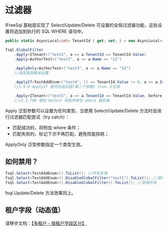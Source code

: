 # 过滤器

IFreeSql 基础层实现了 Select/Update/Delete 可设置的全局过滤器功能，这些设置将追加到执行的 SQL WHERE 语句中。

```csharp
public static AsyncLocal<int> TenantId { get; set; } = new AsyncLocal<int>();

fsql.GlobalFilter
    .Apply<ITenant>("test1", a => a.TenantId == TenantId.Value)
    .Apply<AuthorTest>("test2", a => a.Name == "11")
    
    .ApplyOnly<AuthorTest>("test3", a => a.Name == "11")
    //指定类型精准设置

    .ApplyIf<TestAddEnum>("test4", () => TenantId.Value != 0, a => a.Id == TenantId.Value);
    //1.9.0 ApplyIf 委托的返回值(第二个参数) true 才生效

    .Apply<ITenant>("test5", a => a.TenantId == TenantId.Value, before: true)
    //v3.2.700 增加 before 将条件放在 where 最前面
```

Apply 泛型参数可以设置为任何类型，当使用 Select/Update/Delete 方法时会进行过滤器匹配尝试（try catch）：

- 匹配成功的，将附加 where 条件；
- 匹配失败的，标记下次不再匹配，避免性能损耗；

ApplyOnly 泛型参数指定一个类型生效。

## 如何禁用？

```csharp
fsql.Select<TestAddEnum>().ToList(); //所有生效
fsql.Select<TestAddEnum>().DisableGlobalFilter("test1").ToList(); //禁用 test1
fsql.Select<TestAddEnum>().DisableGlobalFilter().ToList(); //禁用所有
```

fsql.Update/Delete 方法效果同上。

## 租户字段（动态值）

请移步文档：[【多租户 - 按租户字段区分】](multi-tenancy.md#%E6%96%B9%E6%A1%88%E4%B8%80-%E6%8C%89%E7%A7%9F%E6%88%B7%E5%AD%97%E6%AE%B5%E5%8C%BA%E5%88%86)